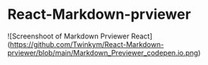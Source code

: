 # React-Markdown-prviewer
![Screenshoot of Markdown Prviewer React]
(https://github.com/Twinkym/React-Markdown-prviewer/blob/main/Markdown_Previewer_codepen.io.png)
